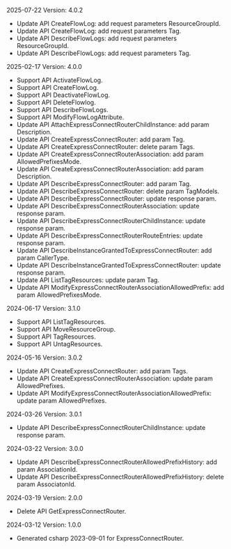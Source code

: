 2025-07-22 Version: 4.0.2
- Update API CreateFlowLog: add request parameters ResourceGroupId.
- Update API CreateFlowLog: add request parameters Tag.
- Update API DescribeFlowLogs: add request parameters ResourceGroupId.
- Update API DescribeFlowLogs: add request parameters Tag.


2025-02-17 Version: 4.0.0
- Support API ActivateFlowLog.
- Support API CreateFlowLog.
- Support API DeactivateFlowLog.
- Support API DeleteFlowlog.
- Support API DescribeFlowLogs.
- Support API ModifyFlowLogAttribute.
- Update API AttachExpressConnectRouterChildInstance: add param Description.
- Update API CreateExpressConnectRouter: add param Tag.
- Update API CreateExpressConnectRouter: delete param Tags.
- Update API CreateExpressConnectRouterAssociation: add param AllowedPrefixesMode.
- Update API CreateExpressConnectRouterAssociation: add param Description.
- Update API DescribeExpressConnectRouter: add param Tag.
- Update API DescribeExpressConnectRouter: delete param TagModels.
- Update API DescribeExpressConnectRouter: update response param.
- Update API DescribeExpressConnectRouterAssociation: update response param.
- Update API DescribeExpressConnectRouterChildInstance: update response param.
- Update API DescribeExpressConnectRouterRouteEntries: update response param.
- Update API DescribeInstanceGrantedToExpressConnectRouter: add param CallerType.
- Update API DescribeInstanceGrantedToExpressConnectRouter: update response param.
- Update API ListTagResources: update param Tag.
- Update API ModifyExpressConnectRouterAssociationAllowedPrefix: add param AllowedPrefixesMode.


2024-06-17 Version: 3.1.0
- Support API ListTagResources.
- Support API MoveResourceGroup.
- Support API TagResources.
- Support API UntagResources.


2024-05-16 Version: 3.0.2
- Update API CreateExpressConnectRouter: add param Tags.
- Update API CreateExpressConnectRouterAssociation: update param AllowedPrefixes.
- Update API ModifyExpressConnectRouterAssociationAllowedPrefix: update param AllowedPrefixes.


2024-03-26 Version: 3.0.1
- Update API DescribeExpressConnectRouterChildInstance: update response param.


2024-03-22 Version: 3.0.0
- Update API DescribeExpressConnectRouterAllowedPrefixHistory: add param AssociationId.
- Update API DescribeExpressConnectRouterAllowedPrefixHistory: delete param AssociatonId.


2024-03-19 Version: 2.0.0
- Delete API GetExpressConnectRouter.


2024-03-12 Version: 1.0.0
- Generated csharp 2023-09-01 for ExpressConnectRouter.

